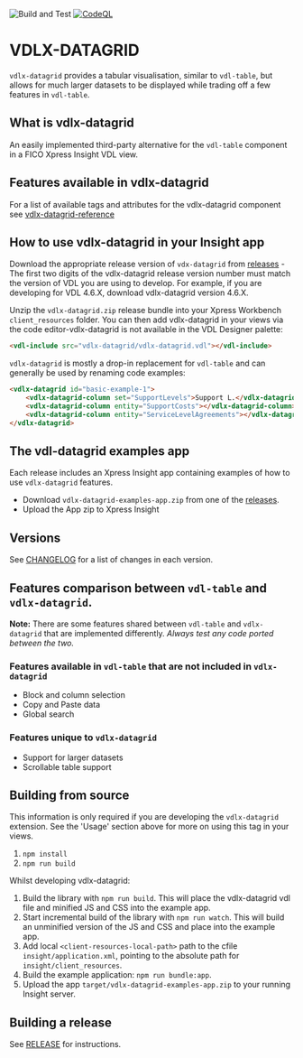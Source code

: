 ![Build and Test](https://github.com/fico-xpress/vdlx-datagrid/workflows/Build%20and%20Test/badge.svg?branch=master)
[![CodeQL](https://github.com/fico-xpress/vdlx-datagrid/actions/workflows/codeql.yml/badge.svg?branch=master)](https://github.com/fico-xpress/vdlx-datagrid/actions/workflows/codeql.yml)

# VDLX-DATAGRID

`vdlx-datagrid` provides a tabular visualisation, similar to `vdl-table`, but allows for much larger datasets to be displayed while trading off a few features in `vdl-table`.

## What is vdlx-datagrid
An easily implemented third-party alternative for the `vdl-table` component in a FICO Xpress Insight VDL view.

## Features available in vdlx-datagrid
For a list of available tags and attributes for the vdlx-datagrid component see [vdlx-datagrid-reference](https://fico-xpress.github.io/vdlx-datagrid/vdlx-datagrid-reference)

## How to use vdlx-datagrid in your Insight app

Download the appropriate release version of `vdx-datagrid` from [releases](https://github.com/fico-xpress/vdlx-datagrid/releases) - 
The first two digits of the vdlx-datagrid release version number must match the version of VDL you are using to develop. For example, if you are developing for VDL 4.6.X, download vdlx-datagrid version 4.6.X.

Unzip the `vdlx-datagrid.zip` release bundle into your Xpress Workbench `client_resources` folder. You can then add vdlx-datagrid in your views via the code editor-vdlx-datagrid is not available in the VDL Designer palette:

```html
<vdl-include src="vdlx-datagrid/vdlx-datagrid.vdl"></vdl-include>
```

`vdlx-datagrid` is mostly a drop-in replacement for `vdl-table` and can generally be used by renaming code examples:

```html
<vdlx-datagrid id="basic-example-1">
    <vdlx-datagrid-column set="SupportLevels">Support L.</vdlx-datagrid-column>
    <vdlx-datagrid-column entity="SupportCosts"></vdlx-datagrid-column>
    <vdlx-datagrid-column entity="ServiceLevelAgreements"></vdlx-datagrid-column>
</vdlx-datagrid>
``` 

## The vdl-datagrid examples app

Each release includes an Xpress Insight app containing examples of how to use `vdlx-datagrid` features.

- Download `vdlx-datagrid-examples-app.zip` from one of the [releases](https://github.com/fico-xpress/vdlx-datagrid/releases).
- Upload the App zip to Xpress Insight

## Versions

See [CHANGELOG](./CHANGELOG.md) for a list of changes in each version.

## Features comparison between `vdl-table` and `vdlx-datagrid`.

__Note:__ There are some features shared between `vdl-table` and `vdlx-datagrid` that are implemented differently. _Always test any code ported between the two._ 

### Features available in `vdl-table` that are not included in `vdlx-datagrid`

* Block and column selection
* Copy and Paste data
* Global search

### Features unique to `vdlx-datagrid`

* Support for larger datasets
* Scrollable table support

## Building from source

This information is only required if you are developing the `vdlx-datagrid` extension. See the 'Usage' section above for more on using this tag in your views. 

1. `npm install`
2. `npm run build`

Whilst developing vdlx-datagrid:

1. Build the library with `npm run build`. This will place the vdlx-datagrid vdl file and minified JS and CSS into the example app.
2. Start incremental build of the library with `npm run watch`. This will build an unminified version of the JS and CSS and place into the example app.
3. Add local `<client-resources-local-path>` path to the cfile `insight/application.xml`, pointing to the absolute path for `insight/client_resources`.
4. Build the example application: `npm run bundle:app`.
5. Upload the app `target/vdlx-datagrid-examples-app.zip` to your running Insight server.

## Building a release

See [RELEASE](./RELEASE.md) for instructions.
